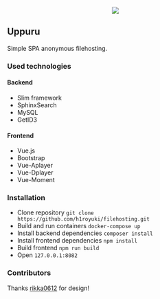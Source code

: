<p align="center">
  <img src="https://i.imgur.com/oe2QOXL.png">
</p>


## Uppuru

Simple SPA anonymous filehosting.

### Used technologies

#### Backend
* Slim framework
* SphinxSearch
* MySQL
* GetID3

#### Frontend
* Vue.js
* Bootstrap
* Vue-Aplayer
* Vue-Dplayer
* Vue-Moment

### Installation
* Clone repository `git clone https://github.com/h1royuki/filehosting.git`
* Build and run containers `docker-compose up`
* Install backend dependencies `composer install`
* Install frontend dependencies `npm install`
* Build frontend `npm run build`
* Open `127.0.0.1:8082`

### Contributors
Thanks [rikka0612](https://github.com/rikka0612) for design!
